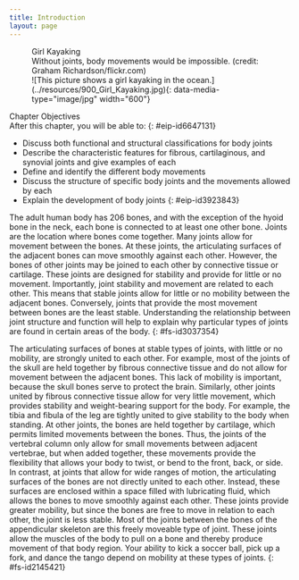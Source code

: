 ```yaml
---
title: Introduction
layout: page
---
```


<?cnx.eoc
  class="summary" title="Chapter Review"?>

<?cnx.eoc
  class="interactive-exercise" title="Interactive Link Questions"?>

<?cnx.eoc
  class="multiple-choice" title="Review Questions" ?>

<?cnx.eoc
  class="free-response" title="Critical Thinking Questions"?>

<figure id="fig-ch09_00_01" class="splash">
<div data-type="title">
Girl Kayaking
</div>
<figcaption>
Without joints, body movements would be impossible. (credit: Graham
Richardson/flickr.com)
</figcaption>
<span markdown="1" data-type="media" id="fs-id2007084" data-alt="This picture shows a
girl kayaking in the ocean."> ![This picture shows a girl kayaking in
the ocean.](../resources/900_Girl_Kayaking.jpg){:
data-media-type="image/jpg" width="600"} </span>
</figure>
<div data-type="note" id="eip-515" class="chapter-objectives" markdown="1">
<div data-type="title">
Chapter Objectives
</div>
After this chapter, you will be able to:
{: #eip-id6647131}

* Discuss both functional and structural classifications for body joints
* Describe the characteristic features for fibrous, cartilaginous, and
  synovial joints and give examples of each
* Define and identify the different body movements
* Discuss the structure of specific body joints and the movements
  allowed by each
* Explain the development of body joints
{: #eip-id3923843}

</div>
The adult human body has 206 bones, and with the exception of the hyoid
bone in the neck, each bone is connected to at least one other bone.
Joints are the location where bones come together. Many joints allow for
movement between the bones. At these joints, the articulating surfaces
of the adjacent bones can move smoothly against each other. However, the
bones of other joints may be joined to each other by connective tissue
or cartilage. These joints are designed for stability and provide for
little or no movement. Importantly, joint stability and movement are
related to each other. This means that stable joints allow for little or
no mobility between the adjacent bones. Conversely, joints that provide
the most movement between bones are the least stable. Understanding the
relationship between joint structure and function will help to explain
why particular types of joints are found in certain areas of the body.
{: #fs-id3037354}

The articulating surfaces of bones at stable types of joints, with
little or no mobility, are strongly united to each other. For example,
most of the joints of the skull are held together by fibrous connective
tissue and do not allow for movement between the adjacent bones. This
lack of mobility is important, because the skull bones serve to protect
the brain. Similarly, other joints united by fibrous connective tissue
allow for very little movement, which provides stability and
weight-bearing support for the body. For example, the tibia and fibula
of the leg are tightly united to give stability to the body when
standing. At other joints, the bones are held together by cartilage,
which permits limited movements between the bones. Thus, the joints of
the vertebral column only allow for small movements between adjacent
vertebrae, but when added together, these movements provide the
flexibility that allows your body to twist, or bend to the front, back,
or side. In contrast, at joints that allow for wide ranges of motion,
the articulating surfaces of the bones are not directly united to each
other. Instead, these surfaces are enclosed within a space filled with
lubricating fluid, which allows the bones to move smoothly against each
other. These joints provide greater mobility, but since the bones are
free to move in relation to each other, the joint is less stable. Most
of the joints between the bones of the appendicular skeleton are this
freely moveable type of joint. These joints allow the muscles of the
body to pull on a bone and thereby produce movement of that body region.
Your ability to kick a soccer ball, pick up a fork, and dance the tango
depend on mobility at these types of joints.
{: #fs-id2145421}




